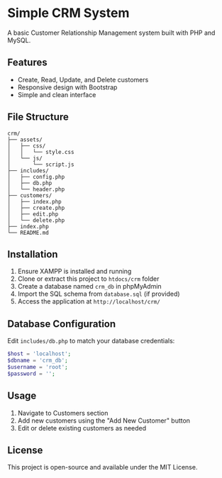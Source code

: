 # Simple CRM System

A basic Customer Relationship Management system built with PHP and MySQL.

## Features

- Create, Read, Update, and Delete customers
- Responsive design with Bootstrap
- Simple and clean interface

## File Structure
```
crm/
├── assets/
│   ├── css/
│   │   └── style.css
│   └── js/
│       └── script.js
├── includes/
│   ├── config.php
│   ├── db.php
│   └── header.php
├── customers/
│   ├── index.php
│   ├── create.php
│   ├── edit.php
│   └── delete.php
├── index.php
└── README.md
```

## Installation

1. Ensure XAMPP is installed and running
2. Clone or extract this project to `htdocs/crm` folder
3. Create a database named `crm_db` in phpMyAdmin
4. Import the SQL schema from `database.sql` (if provided)
5. Access the application at `http://localhost/crm/`

## Database Configuration

Edit `includes/db.php` to match your database credentials:

```php
$host = 'localhost';
$dbname = 'crm_db';
$username = 'root';
$password = '';
```

## Usage

1. Navigate to Customers section
2. Add new customers using the "Add New Customer" button
3. Edit or delete existing customers as needed


## License

This project is open-source and available under the MIT License.
